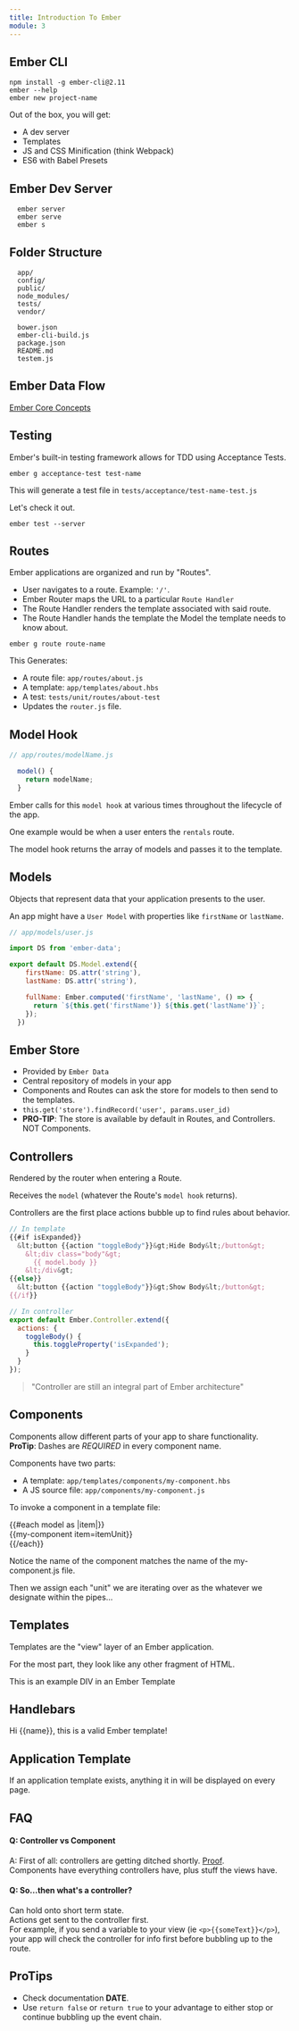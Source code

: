 ```yaml
---
title: Introduction To Ember
module: 3
---
```


## Ember CLI

```
npm install -g ember-cli@2.11
ember --help
ember new project-name
```

Out of the box, you will get:  
- A dev server  
- Templates  
- JS and CSS Minification (think Webpack)  
- ES6 with Babel Presets  

## Ember Dev Server

```
  ember server
  ember serve
  ember s
```

## Folder Structure

```
  app/
  config/
  public/
  node_modules/
  tests/
  vendor/

  bower.json
  ember-cli-build.js
  package.json
  README.md
  testem.js
```

## Ember Data Flow
[Ember Core Concepts](https://guides.emberjs.com/v2.11.0/images/ember-core-concepts/ember-core-concepts.png")

## Testing
Ember's built-in testing framework allows for TDD using Acceptance Tests.
```
ember g acceptance-test test-name
```
This will generate a test file in `tests/acceptance/test-name-test.js`  

Let's check it out.  

```
ember test --server
```

## Routes
Ember applications are organized and run by "Routes".  
- User navigates to a route. Example: `'/'`.  
- Ember Router maps the URL to a particular `Route Handler`  
- The Route Handler renders the template associated with said route.  
- The Route Handler hands the template the Model the template needs to know about.  

```
ember g route route-name
```

This Generates:
- A route file: `app/routes/about.js`  
- A template: `app/templates/about.hbs`  
- A test: `tests/unit/routes/about-test`  
- Updates the `router.js` file.   

## Model Hook

```js
// app/routes/modelName.js

  model() {
    return modelName;
  }
```

Ember calls for this `model hook` at various times throughout the lifecycle of the app.  

One example would be when a user enters the `rentals` route.  

The model hook returns the array of models and passes it to the template.  

## Models
Objects that represent data that your application presents to the user.  

An app might have a `User Model` with properties like `firstName` or `lastName`.  

```js
// app/models/user.js

import DS from 'ember-data';

export default DS.Model.extend({
    firstName: DS.attr('string'),
    lastName: DS.attr('string'),

    fullName: Ember.computed('firstName', 'lastName', () => {
      return `${this.get('firstName')} ${this.get('lastName')}`;
    });
  })
```

## Ember Store  
- Provided by `Ember Data`  
- Central repository of models in your app  
- Components and Routes can ask the store for models to then send to the templates.
- `this.get('store').findRecord('user', params.user_id)`  
- **PRO-TIP**: The store is available by default in Routes, and Controllers. NOT Components.  

## Controllers
Rendered by the router when entering a Route.  

Receives the `model` (whatever the Route's `model hook` returns).   

Controllers are the first place actions bubble up to find rules about behavior.  

```js
// In template
{{#if isExpanded}}
  &lt;button {{action "toggleBody"}}&gt;Hide Body&lt;/button&gt;
    &lt;div class="body"&gt;
      {{ model.body }}
    &lt;/div&gt;
{{else}}
  &lt;button {{action "toggleBody"}}&gt;Show Body&lt;/button&gt;
{{/if}}

// In controller
export default Ember.Controller.extend({
  actions: {
    toggleBody() {
      this.toggleProperty('isExpanded');
    }
  }
});
```

> "Controller are still an integral part of Ember architecture"

## Components
Components allow different parts of your app to share functionality.  
**ProTip**: Dashes are *REQUIRED* in every component name.  

Components have two parts:  
- A template: `app/templates/components/my-component.hbs`  
- A JS source file: `app/components/my-component.js`  

To invoke a component in a template file:  

{{#each model as |item|}}  
  {{my-component item=itemUnit}}  
{{/each}}  

Notice the name of the component matches the name of the my-component.js file.  

Then we assign each "unit" we are iterating over as the whatever we designate within the pipes...

## Templates  
Templates are the "view" layer of an Ember application.  

For the most part, they look like any other fragment of HTML.  

<div>This is an example DIV in an Ember Template</div>  

## Handlebars  

<div>Hi {{name}}, this is a valid Ember template!</div>  

## Application Template
If an application template exists, anything it in will be displayed on every page.

## FAQ  

#### Q: Controller vs Component  
A: First of all: controllers are getting ditched shortly. [Proof](https://i.imgur.com/TgmUDac.png).  
Components have everything controllers have, plus stuff the views have.

#### Q: So...then what's a controller?
Can hold onto short term state.  
Actions get sent to the controller first.  
For example, if you send a variable to your view (ie `<p>{{someText}}</p>`), your app will check the controller for info first before bubbling up to the route.  

## ProTips
- Check documentation **DATE**.  
- Use `return false` or `return true` to your advantage to either stop or continue bubbling up the event chain.  
